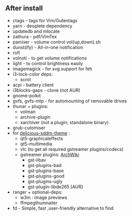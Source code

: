 ## After install
* ctags - tags for Vim/Gutentags
* yarn - deoplete dependency
* updatedb and mlocate
* zathura - pdf/VimTex
* pamixer - volume control vol{up,down}.sh
* dunst(ify) - All-in-one notification
* rofi
* volnoti - to get volume notifications
* light - to control brightness easily
* imagemagick - for svg support for feh
* i3-lock-color deps:
    - scrot
* acpi - battery client
* i3blocks-gaps - clone (not AUR)
* gnome-polkit
* gvfs, gvfs-mtp - for automounting of removable drives
* thunar + plugins:
    - volman
    - archive-plugin
    - xarchiver (not a plugin; standalone binary)
* grub-cutomiser
* for [delicious-sddm-theme](https://github.com/stuomas/delicious-sddm-theme) :
    - qt5-graphicaleffects
    - qt5-multimedia
    - vlc (to get all required gstreamer plugins/codecs)
    - gstreamer plugins: [ArchWiki](https://wiki.archlinux.org/index.php/GStreamer)
        - gst-libav
        - gst-plugins-bad
        - gst-plugins-base
        - gst-plugins-good
        - gst-plugins-ugly
        - gst-plugin-libde265 [AUR]
* ranger + optional-deps:
    - w3m : image previews
    - ffmpegthumnailer
* fd - Simple, fast ,user-friendly alternative to find
 
